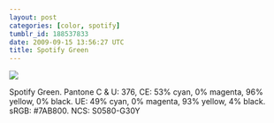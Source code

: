 ```yaml
---
layout: post
categories: [color, spotify]
tumblr_id: 188537833
date: 2009-09-15 13:56:27 UTC
title: Spotify Green
---
```


![](http://blog.hunch.se/photo/1280/188537833/1/tumblr_kq0mq5bG4w1qzdlla)

Spotify Green. Pantone C & U: 376, CE: 53% cyan, 0% magenta, 96% yellow, 0% black. UE: 49% cyan, 0% magenta, 93% yellow, 4% black. sRGB: #7AB800. NCS: S0580-G30Y
